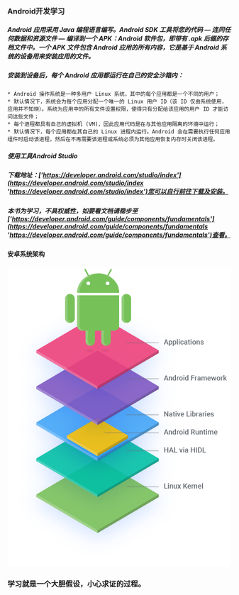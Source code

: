### Android开发学习

##### Android 应用采用 Java 编程语言编写。Android SDK 工具将您的代码 — 连同任何数据和资源文件 — 编译到一个 APK：Android 软件包，即带有 .apk 后缀的存档文件中。一个 APK 文件包含 Android 应用的所有内容，它是基于 Android 系统的设备用来安装应用的文件。

##### 安装到设备后，每个 Android 应用都运行在自己的安全沙箱内：
    * Android 操作系统是一种多用户 Linux 系统，其中的每个应用都是一个不同的用户；
    * 默认情况下，系统会为每个应用分配一个唯一的 Linux 用户 ID（该 ID 仅由系统使用，应用并不知晓）。系统为应用中的所有文件设置权限，使得只有分配给该应用的用户 ID 才能访问这些文件；
    * 每个进程都具有自己的虚拟机 (VM)，因此应用代码是在与其他应用隔离的环境中运行；
    * 默认情况下，每个应用都在其自己的 Linux 进程内运行。Android 会在需要执行任何应用组件时启动该进程，然后在不再需要该进程或系统必须为其他应用恢复内存时关闭该进程。

##### 使用工具Android Studio

##### 下载地址：['https://developer.android.com/studio/index'](https://developer.android.com/studio/index 'https://developer.android.com/studio/index')您可以自行前往下载及安装。

##### 本书为学习，不具权威性，如要看文档请稳步至['https://developer.android.com/guide/components/fundamentals'](https://developer.android.com/guide/components/fundamentals 'https://developer.android.com/guide/components/fundamentals')查看。

#### 安卓系统架构

![./assets/android_stack.png](./assets/android_stack.png)

### 学习就是一个大胆假设，小心求证的过程。